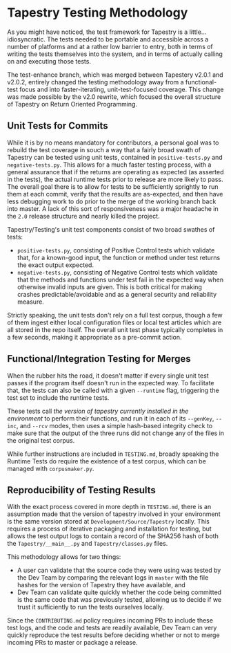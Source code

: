 # Tapestry Testing Methodology
As you might have noticed, the test framework for Tapestry is a little... idiosyncratic. The tests needed to be portable and accessible across a number of platforms and at a rather low barrier to entry, both in terms of writing the tests themselves into the system, and in terms of actually calling on and executing those tests.

The test-enhance branch, which was merged between Tapestery v2.0.1 and v2.0.2, entirely changed the testing methodology away from a functional-test focus and into faster-iterating, unit-test-focused coverage. This change was made possible by the v2.0 rewrite, which focused the overall structure of Tapestry on Return Oriented Programming.

## Unit Tests for Commits
While it is by no means mandatory for contributors, a personal goal was to rebuild the test coverage in souch a way that a fairly broad swath of Tapestry can be tested using unit tests, contained in `positive-tests.py` and `negative-tests.py`. This allows for a much faster testing process, with a general assurance that if the returns are operating as expected (as asserted in the tests), the actual runtime tests prior to release are more likely to pass. The overall goal there is to allow for tests to be sufficiently sprightly to run them at each commit, verify that the results are as-expected, and then have less debugging work to do prior to the merge of the working branch back into master. A lack of this sort of responsiveness was a major headache in the `2.0` release structure and nearly killed the project.

Tapestry/Testing's unit test components consist of two broad swathes of tests:
- `positive-tests.py`, consisting of Positive Control tests which validate that, for a known-good input, the function or method under test returns the exact output expected.
- `negative-tests.py`, consisting of Negative Control tests which validate that the methods and functions under test fail in the expected way when otherwise invalid inputs are given. This is both critical for making crashes predictable/avoidable and as a general security and reliability measure.

Strictly speaking, the unit tests don't rely on a full test corpus, though a few of them ingest either local configuration files or local test articles which are all stored in the repo itself. The overall unit test phase typically completes in a few seconds, making it appropriate as a pre-commit action.

## Functional/Integration Testing for Merges
When the rubber hits the road, it doesn't matter if every single unit test passes if the program itself doesn't run in the expected way. To facilitate that, the tests can also be called with a given `--runtime` flag, triggering the test set to include the runtime tests.

These tests call *the version of tapestry currently installed in the environment* to perform their functions, and run it in each of its `--genKey`, `--inc`, and `--rcv` modes, then uses a simple hash-based integrity check to make sure that the output of the three runs did not change any of the files in the original test corpus.

While further instructions are included in `TESTING.md`, broadly speaking the Runtime Tests do require the existence of a test corpus, which can be managed with `corpusmaker.py`.

## Reproducibility of Testing Results
With the exact process covered in more depth in `TESTING.md`, there is an assumption made that the version of tapestry involved in your environment is the same version stored at `Development/Source/Tapestry` locally. This requires a process of iterative packaging and installation for testing, but allows the test output logs to contain a record of the SHA256 hash of both the `Tapestry/__main__.py` and `Tapestry/classes.py` files.

This methodology allows for two things:
- A user can validate that the source code they were using was tested by the Dev Team by comparing the relevant logs in `master` with the file hashes for the version of Tapestry they have available, and
- Dev Team can validate quite quickly whether the code being committed is the same code that was previously tested, allowing us to decide if we trust it sufficiently to run the tests ourselves locally.

Since the `CONTRIBUTING.md` policy requires incoming PRs to include these test logs, and the code and tests are readily available, Dev Team can very quickly reproduce the test results before deciding whether or not to merge incoming PRs to master or package a release.